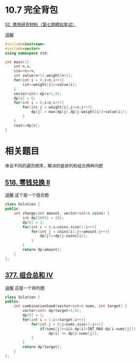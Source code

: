 # 10.7 完全背包

[52. 携带研究材料（第七期模拟笔试）](https://kamacoder.com/problempage.php?pid=1052)

[讲解](https://programmercarl.com/%E8%83%8C%E5%8C%85%E9%97%AE%E9%A2%98%E7%90%86%E8%AE%BA%E5%9F%BA%E7%A1%80%E5%AE%8C%E5%85%A8%E8%83%8C%E5%8C%85.html#%E6%80%9D%E8%B7%AF)

```cpp
#include<iostream>
#include<vector>
using namespace std;

int main(){
    int n,v;
    cin>>n>>v;
    int value[n+1],weight[n+1];
    for(int i = 0;i<n;i++){
        cin>>weight[i]>>value[i];
    }
    vector<int> dp(v+1,0);
    dp[0] = 0;
    for(int i = 0;i<n;i++){
        for(int j = weight[i];j<=v;j++){
            dp[j] = max(dp[j],dp[j-weight[i]]+value[i]);
        }
    }
    cout<<dp[v];
}
```

# 相关题目

体会不同的遍历顺序，解决的是排列和组合两种问题

## [518. 零钱兑换 II](https://leetcode.cn/problems/coin-change-ii/)

[讲解](https://programmercarl.com/0518.%E9%9B%B6%E9%92%B1%E5%85%91%E6%8D%A2II.html#%E7%AE%97%E6%B3%95%E5%85%AC%E5%BC%80%E8%AF%BE)  这个是一个组合题

```cpp
class Solution {
public:
    int change(int amount, vector<int>& coins) {
        int dp[5005] = {0};
        dp[0] = 1;
        for(int i = 0;i<coins.size();i++){
            for(int j = coins[i];j<=amount;j++){
                dp[j]+=dp[j-coins[i]];
            }
        }
        return dp[amount];
    }
};
```

## [377. 组合总和 Ⅳ](https://leetcode.cn/problems/combination-sum-iv/)

[讲解](https://programmercarl.com/0377.%E7%BB%84%E5%90%88%E6%80%BB%E5%92%8C%E2%85%A3.html#%E6%80%9D%E8%B7%AF) 这是一个排列题

```cpp
class Solution {
public:
    int combinationSum4(vector<int>& nums, int target) {
        vector<int> dp(target+1,0);
        dp[0] = 1;
        for(int i = 1;i<=target;i++){
            for(int j = 0;j<nums.size();j++){
                if(nums[j]<=i&& dp[i]<INT_MAX-dp[i-nums[j]]) 
	                dp[i] += dp[i-nums[j]];
            }
        }
        return dp[target];
    }
};
```